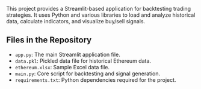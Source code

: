 This project provides a Streamlit-based application for backtesting  trading strategies. It uses Python and various libraries to load and analyze historical data, calculate indicators, and visualize buy/sell signals.

## Files in the Repository
- `app.py`: The main Streamlit application file.
- `data.pkl`: Pickled data file for historical Ethereum data.
- `ethereum.xlsx`: Sample Excel data file.
- `main.py`: Core script for backtesting and signal generation.
- `requirements.txt`: Python dependencies required for the project.
